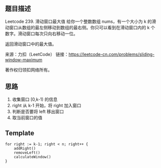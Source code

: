 ## 题目描述
Leetcode 239. 滑动窗口最大值
给你一个整数数组 nums，有一个大小为 k 的滑动窗口从数组的最左侧移动到数组的最右侧。你只可以看到在滑动窗口内的 k 个数字。滑动窗口每次只向右移动一位。

返回滑动窗口中的最大值。

来源：力扣（LeetCode）
链接：https://leetcode-cn.com/problems/sliding-window-maximum

著作权归领扣网络所有。
## 思路
1. 收集窗口 [0,k-1) 的信息
2. right 从 k-1 开始，将 right 加入窗口
3. 判断是否要将 left 移出窗口
4. 取当前窗口的值

## Template

````
for right := k-1; right < n; right++ {
    addRight()
    removeLeft()
    calculateWindow()
}
````